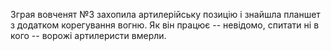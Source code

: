 Зграя вовченят №3 захопила артилерійську позицію і знайшла планшет з додатком корегування вогню. Як він працює -- невідомо, спитати ні в кого -- ворожі артилеристи вмерли.